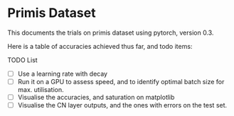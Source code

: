 # Primis Dataset

This documents the trials on primis dataset using pytorch, version 0.3.

Here is a table of accuracies achieved thus far, and todo items:


TODO List

- [ ] Use a learning rate with decay
- [ ] Run it on a GPU to assess speed, and to identify optimal batch size for
  max. utilisation.
- [ ] Visualise the accuracies, and saturation on matplotlib
- [ ] Visualise the CN layer outputs, and the ones with errors on the test set.
